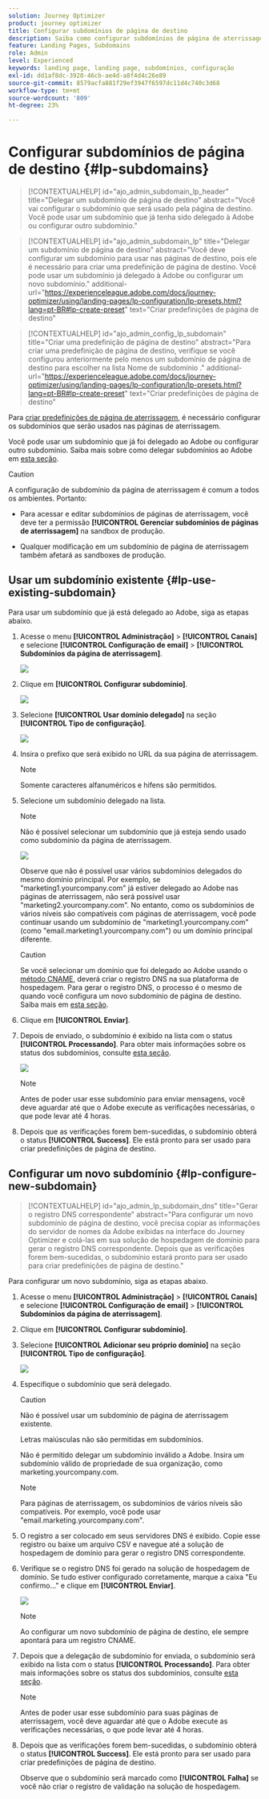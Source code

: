 ```yaml
---
solution: Journey Optimizer
product: journey optimizer
title: Configurar subdomínios de página de destino
description: Saiba como configurar subdomínios de página de aterrissagem com o Journey Optimizer
feature: Landing Pages, Subdomains
role: Admin
level: Experienced
keywords: landing page, landing page, subdomínios, configuração
exl-id: dd1af8dc-3920-46cb-ae4d-a8f4d4c26e89
source-git-commit: 8579acfa881f29ef3947f6597dc11d4c740c3d68
workflow-type: tm+mt
source-wordcount: '809'
ht-degree: 23%

---
```


# Configurar subdomínios de página de destino {#lp-subdomains}

>[!CONTEXTUALHELP]
>id="ajo_admin_subdomain_lp_header"
>title="Delegar um subdomínio de página de destino"
>abstract="Você vai configurar o subdomínio que será usado pela página de destino. Você pode usar um subdomínio que já tenha sido delegado à Adobe ou configurar outro subdomínio."

>[!CONTEXTUALHELP]
>id="ajo_admin_subdomain_lp"
>title="Delegar um subdomínio de página de destino"
>abstract="Você deve configurar um subdomínio para usar nas páginas de destino, pois ele é necessário para criar uma predefinição de página de destino. Você pode usar um subdomínio já delegado à Adobe ou configurar um novo subdomínio."
>additional-url="https://experienceleague.adobe.com/docs/journey-optimizer/using/landing-pages/lp-configuration/lp-presets.html?lang=pt-BR#lp-create-preset" text="Criar predefinições de página de destino"

>[!CONTEXTUALHELP]
>id="ajo_admin_config_lp_subdomain"
>title="Criar uma predefinição de página de destino"
>abstract="Para criar uma predefinição de página de destino, verifique se você configurou anteriormente pelo menos um subdomínio de página de destino para escolher na lista Nome de subdomínio ."
>additional-url="https://experienceleague.adobe.com/docs/journey-optimizer/using/landing-pages/lp-configuration/lp-presets.html?lang=pt-BR#lp-create-preset" text="Criar predefinições de página de destino"

Para [criar predefinições de página de aterrissagem](lp-presets.md), é necessário configurar os subdomínios que serão usados nas páginas de aterrissagem.

Você pode usar um subdomínio que já foi delegado ao Adobe ou configurar outro subdomínio. Saiba mais sobre como delegar subdomínios ao Adobe em [esta seção](../configuration/delegate-subdomain.md).

>[!CAUTION]
>
>A configuração de subdomínio da página de aterrissagem é comum a todos os ambientes. Portanto:
>
>* Para acessar e editar subdomínios de páginas de aterrissagem, você deve ter a permissão **[!UICONTROL Gerenciar subdomínios de páginas de aterrissagem]** na sandbox de produção.
>
> * Qualquer modificação em um subdomínio de página de aterrissagem também afetará as sandboxes de produção.

## Usar um subdomínio existente {#lp-use-existing-subdomain}

Para usar um subdomínio que já está delegado ao Adobe, siga as etapas abaixo.

1. Acesse o menu **[!UICONTROL Administração]** > **[!UICONTROL Canais]** e selecione **[!UICONTROL Configuração de email]** > **[!UICONTROL Subdomínios da página de aterrissagem]**.

   ![](assets/lp_access-subdomains.png)

1. Clique em **[!UICONTROL Configurar subdomínio]**.

   ![](assets/lp_set-up-subdomain.png)

1. Selecione **[!UICONTROL Usar domínio delegado]** na seção **[!UICONTROL Tipo de configuração]**.

   ![](assets/lp_use-delegated-subdomain.png)

1. Insira o prefixo que será exibido no URL da sua página de aterrissagem.

   >[!NOTE]
   >
   >Somente caracteres alfanuméricos e hifens são permitidos.

1. Selecione um subdomínio delegado na lista.

   >[!NOTE]
   >
   >Não é possível selecionar um subdomínio que já esteja sendo usado como subdomínio da página de aterrissagem.

   <!--Capital letters are not allowed in subdomains. TBC by PM-->

   ![](assets/lp_prefix-and-subdomain.png)

   Observe que não é possível usar vários subdomínios delegados do mesmo domínio principal. Por exemplo, se &quot;marketing1.yourcompany.com&quot; já estiver delegado ao Adobe nas páginas de aterrissagem, não será possível usar &quot;marketing2.yourcompany.com&quot;. No entanto, como os subdomínios de vários níveis são compatíveis com páginas de aterrissagem, você pode continuar usando um subdomínio de &quot;marketing1.yourcompany.com&quot; (como &quot;email.marketing1.yourcompany.com&quot;) ou um domínio principal diferente.

   >[!CAUTION]
   >
   >Se você selecionar um domínio que foi delegado ao Adobe usando o [método CNAME](../configuration/delegate-subdomain.md#cname-subdomain-delegation), deverá criar o registro DNS na sua plataforma de hospedagem. Para gerar o registro DNS, o processo é o mesmo de quando você configura um novo subdomínio de página de destino. Saiba mais em [esta seção](#lp-configure-new-subdomain).

1. Clique em **[!UICONTROL Enviar]**.

1. Depois de enviado, o subdomínio é exibido na lista com o status **[!UICONTROL Processando]**. Para obter mais informações sobre os status dos subdomínios, consulte [esta seção](../configuration/about-subdomain-delegation.md#access-delegated-subdomains).<!--Same statuses?-->

   ![](assets/lp_subdomain-processing.png)

   >[!NOTE]
   >
   >Antes de poder usar esse subdomínio para enviar mensagens, você deve aguardar até que o Adobe execute as verificações necessárias, o que pode levar até 4 horas.<!--Learn more in [this section](delegate-subdomain.md#subdomain-validation).-->

1. Depois que as verificações forem bem-sucedidas, o subdomínio obterá o status **[!UICONTROL Success]**. Ele está pronto para ser usado para criar predefinições de página de destino.

## Configurar um novo subdomínio {#lp-configure-new-subdomain}

>[!CONTEXTUALHELP]
>id="ajo_admin_lp_subdomain_dns"
>title="Gerar o registro DNS correspondente"
>abstract="Para configurar um novo subdomínio de página de destino, você precisa copiar as informações do servidor de nomes da Adobe exibidas na interface do Journey Optimizer e colá-las em sua solução de hospedagem de domínio para gerar o registro DNS correspondente. Depois que as verificações forem bem-sucedidas, o subdomínio estará pronto para ser usado para criar predefinições de página de destino."

Para configurar um novo subdomínio, siga as etapas abaixo.

1. Acesse o menu **[!UICONTROL Administração]** > **[!UICONTROL Canais]** e selecione **[!UICONTROL Configuração de email]** > **[!UICONTROL Subdomínios da página de aterrissagem]**.

1. Clique em **[!UICONTROL Configurar subdomínio]**.

1. Selecione **[!UICONTROL Adicionar seu próprio domínio]** na seção **[!UICONTROL Tipo de configuração]**.

   ![](assets/lp_add-your-own-subdomain.png)

1. Especifique o subdomínio que será delegado.

   >[!CAUTION]
   >
   >Não é possível usar um subdomínio de página de aterrissagem existente.
   >
   >Letras maiúsculas não são permitidas em subdomínios.

   Não é permitido delegar um subdomínio inválido a Adobe. Insira um subdomínio válido de propriedade de sua organização, como marketing.yourcompany.com.

   >[!NOTE]
   >
   >Para páginas de aterrissagem, os subdomínios de vários níveis são compatíveis. Por exemplo, você pode usar &quot;email.marketing.yourcompany.com&quot;.

1. O registro a ser colocado em seus servidores DNS é exibido. Copie esse registro ou baixe um arquivo CSV e navegue até a solução de hospedagem de domínio para gerar o registro DNS correspondente.

1. Verifique se o registro DNS foi gerado na solução de hospedagem de domínio. Se tudo estiver configurado corretamente, marque a caixa &quot;Eu confirmo...&quot; e clique em **[!UICONTROL Enviar]**.

   ![](assets/lp_add-your-own-subdomain-confirm.png)

   >[!NOTE]
   >
   >Ao configurar um novo subdomínio de página de destino, ele sempre apontará para um registro CNAME.

1. Depois que a delegação de subdomínio for enviada, o subdomínio será exibido na lista com o status **[!UICONTROL Processando]**. Para obter mais informações sobre os status dos subdomínios, consulte [esta seção](../configuration/about-subdomain-delegation.md#access-delegated-subdomains).<!--Same statuses?-->

   >[!NOTE]
   >
   >Antes de poder usar esse subdomínio para suas páginas de aterrissagem, você deve aguardar até que o Adobe execute as verificações necessárias, o que pode levar até 4 horas.<!--Learn more in [this section](#subdomain-validation).-->

1. Depois que as verificações forem bem-sucedidas, o subdomínio obterá o status **[!UICONTROL Success]**. Ele está pronto para ser usado para criar predefinições de página de destino.

   Observe que o subdomínio será marcado como **[!UICONTROL Falha]** se você não criar o registro de validação na solução de hospedagem.
